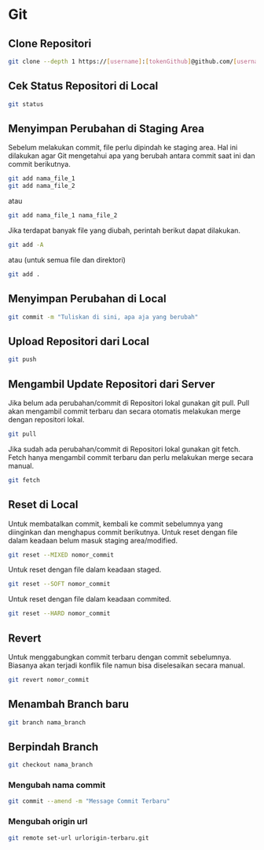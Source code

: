 # Git

## Clone Repositori

```bash
git clone --depth 1 https://[username]:[tokenGithub]@github.com/[username]/[repositori]
```

## Cek Status Repositori di Local

```bash
git status
```

## Menyimpan Perubahan di Staging Area
Sebelum melakukan commit, file perlu dipindah ke staging area. Hal ini dilakukan agar Git mengetahui apa yang berubah antara commit saat ini dan commit berikutnya.

```bash
git add nama_file_1
git add nama_file_2
```
atau
```bash
git add nama_file_1 nama_file_2
```

Jika terdapat banyak file yang diubah, perintah berikut dapat dilakukan.

```bash
git add -A
```
atau (untuk semua file dan direktori)
```bash
git add .
```

## Menyimpan Perubahan di Local

```bash
git commit -m "Tuliskan di sini, apa aja yang berubah"
```

## Upload Repositori dari Local

```bash
git push
```

## Mengambil Update Repositori dari Server
Jika belum ada perubahan/commit di Repositori lokal gunakan git pull. Pull akan mengambil commit terbaru dan secara otomatis melakukan merge dengan repositori lokal.
```bash
git pull
```

Jika sudah ada perubahan/commit di Repositori lokal gunakan git fetch. Fetch hanya mengambil commit terbaru dan perlu melakukan merge secara manual.
```bash
git fetch
```

## Reset di Local
Untuk membatalkan commit, kembali ke commit sebelumnya yang diinginkan dan menghapus commit berikutnya.
Untuk reset dengan file dalam keadaan belum masuk staging area/modified.
```bash
git reset --MIXED nomor_commit
```
Untuk reset dengan file dalam keadaan staged.
```bash
git reset --SOFT nomor_commit
```
Untuk reset dengan file dalam keadaan commited.
```bash
git reset --HARD nomor_commit
```

## Revert
Untuk menggabungkan commit terbaru dengan commit sebelumnya. Biasanya akan terjadi konflik file namun bisa diselesaikan secara manual.
```bash
git revert nomor_commit
```

## Menambah Branch baru

```bash
git branch nama_branch
```

## Berpindah Branch

```bash
git checkout nama_branch
```

### Mengubah nama commit

```bash
git commit --amend -m "Message Commit Terbaru"
```

### Mengubah origin url

```bash
git remote set-url urlorigin-terbaru.git
```

